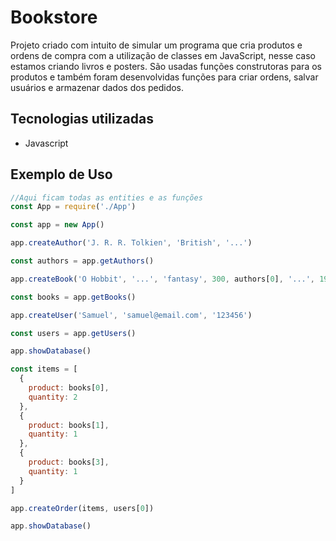 # Bookstore

Projeto criado com intuito de simular um programa que cria produtos e ordens de compra com a utilização de classes em JavaScript, nesse caso estamos criando livros e posters. São usadas funções construtoras para os produtos e também foram desenvolvidas funções para criar ordens, salvar usuários e armazenar dados dos pedidos.

## Tecnologias utilizadas 

- Javascript

## Exemplo de Uso

```javascript
//Aqui ficam todas as entities e as funções
const App = require('./App')

const app = new App()

app.createAuthor('J. R. R. Tolkien', 'British', '...')

const authors = app.getAuthors()

app.createBook('O Hobbit', '...', 'fantasy', 300, authors[0], '...', 19.99, 100)

const books = app.getBooks()

app.createUser('Samuel', 'samuel@email.com', '123456')

const users = app.getUsers()

app.showDatabase()

const items = [
  {
    product: books[0],
    quantity: 2
  },
  {
    product: books[1],
    quantity: 1
  },
  {
    product: books[3],
    quantity: 1
  }
]

app.createOrder(items, users[0])

app.showDatabase()
```
